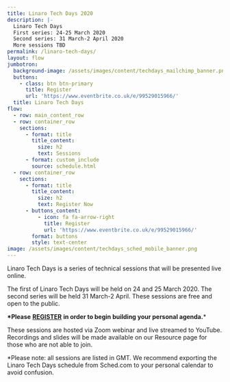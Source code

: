 ```yaml
---
title: Linaro Tech Days 2020
description: |-
  Linaro Tech Days
  First series: 24-25 March 2020
  Second series: 31 March-2 April 2020
  More sessions TBD
permalink: /linaro-tech-days/
layout: flow
jumbotron:
  background-image: /assets/images/content/techdays_mailchimp_banner.png
  buttons:
    - class: btn btn-primary
      title: Register
      url: 'https://www.eventbrite.co.uk/e/99529015966/'
  title: Linaro Tech Days
flow:
  - row: main_content_row
  - row: container_row
    sections:
      - format: title
        title_content:
          size: h2
          text: Sessions
      - format: custom_include
        source: schedule.html
  - row: container_row
    sections:
      - format: title
        title_content:
          size: h2
          text: Register Now
      - buttons_content:
          - icon: fa fa-arrow-right
            title: Register
            url: 'https://www.eventbrite.co.uk/e/99529015966/'
        format: buttons
        style: text-center
image: /assets/images/content/techdays_sched_mobile_banner.png
---
```

Linaro Tech Days is a series of technical sessions that will be presented live online.

The first of Linaro Tech Days will be held on 24 and 25 March 2020. The second series will be held 31 March-2 April. These sessions are free and open to the public.

**\*Please** [**REGISTER**](https://www.eventbrite.co.uk/e/99529015966/) **in order to begin building your personal agenda.***

These sessions are hosted via Zoom webinar and live streamed to YouTube. Recordings and slides will be made available on our Resource page for those who are not able to join.

\*Please note: all sessions are listed in GMT. We recommend exporting the Linaro Tech Days schedule from Sched.com to your personal calendar to avoid confusion.
